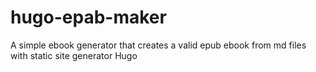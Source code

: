 # hugo-epab-maker
А simple ebook generator that creates a valid epub ebook from md files with static site generator Hugo
